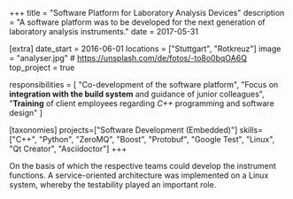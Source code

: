 +++
title = "Software Platform for Laboratory Analysis Devices"
description = "A software platform was to be developed for the next generation of laboratory analysis instruments."
date = 2017-05-31

[extra]
date_start = 2016-06-01
locations = ["Stuttgart", "Rotkreuz"]
image = "analyser.jpg" # https://unsplash.com/de/fotos/-to8o0bqOA6Q
top_project = true

responsibilities = [
    "Co-development of the software platform",
    "Focus on **integration with the build system** and guidance of junior colleagues",
    "**Training** of client employees regarding *C++* programming and software design"
]

[taxonomies]
projects=["Software Development (Embedded)"]
skills=["C++", "Python", "ZeroMQ", "Boost", "Protobuf", "Google Test", "Linux", "Qt Creator", "Asciidoctor"]
+++

On the basis of which the respective teams could develop the instrument functions. A service-oriented architecture was implemented on a Linux system, whereby the testability played an important role.
